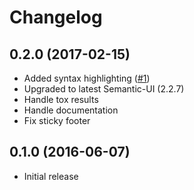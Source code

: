 Changelog
=========

0.2.0 (2017-02-15)
------------------

- Added syntax highlighting ([#1](https://github.com/apihackers/devpi-semantic-ui/pull/1))
- Upgraded to latest Semantic-UI (2.2.7)
- Handle tox results
- Handle documentation
- Fix sticky footer

0.1.0 (2016-06-07)
------------------

- Initial release
